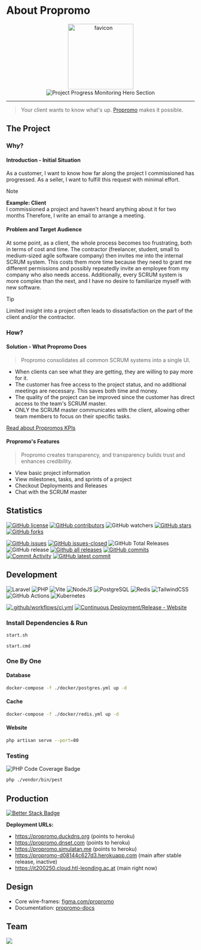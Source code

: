 # About Propromo

<center>
    <img src="https://raw.githubusercontent.com/propromo-software/propromo/f97d458f31e2d54c47c01fa6a325930f41762bd2/public/favicon.png" alt="favicon" width="175" />
</center>

<center>
    <img src="./docs/README.hero.svg" alt="Project Progress Monitoring Hero Section">
</center>

---

> Your client wants to know what's up. [Propromo](https://it200250.cloud.htl-leonding.ac.at) makes it possible.

## The Project

### Why?

#### Introduction - Initial Situation

As a customer, I want to know how far along the project I commissioned has progressed. As a seller, I want to fulfill this request with minimal effort.

> [!NOTE]  
> **Example: Client**  
> I commissioned a project and haven't heard anything about it for two months
> Therefore, I write an email to arrange a meeting.

#### Problem and Target Audience

At some point, as a client, the whole process becomes too frustrating, both in terms of cost and time. The contractor (freelancer, student, small to medium-sized agile software company) then invites me into the internal SCRUM system. This costs them more time because they need to grant me different permissions and possibly repeatedly invite an employee from my company who also needs access. Additionally, every SCRUM system is more complex than the next, and I have no desire to familiarize myself with new software.

> [!TIP]
> Limited insight into a project often leads to dissatisfaction on the part of the
> client and/or the contractor.

### How?

#### Solution - What Propromo Does

> Propromo consolidates all common SCRUM systems into a single UI.

-   When clients can see what they are getting, they are willing to pay more for it.
-   The customer has free access to the project status, and no additional meetings are necessary. This saves both time and money.
-   The quality of the project can be improved since the customer has direct access to the team's SCRUM master.
-   ONLY the SCRUM master communicates with the client, allowing other team members to focus on their specific tasks.

[Read about Propromos KPIs](https://propromo-docs.vercel.app/reference/kpis)

#### Propromo's Features

> Propromo creates transparency, and transparency builds trust and enhances credibility.

-   View basic project information
-   View milestones, tasks, and sprints of a project
-   Checkout Deployments and Releases
-   Chat with the SCRUM master

## Statistics

[![GitHub license](https://img.shields.io/github/license/propromo-software/propromo.svg)](https://github.com/propromo-software/propromo/blob/main/LICENSE)
[![GitHub contributors](https://img.shields.io/github/contributors/propromo-software/propromo.svg)](https://github.com/propromo-software/propromo/graphs/contributors)
![GitHub watchers](https://img.shields.io/github/watchers/propromo-software/propromo?style=flat)
[![GitHub stars](https://badgen.net/github/stars/propromo-software/propromo)](https://GitHub.com/propromo-software/propromo/stargazers/)
[![GitHub forks](https://badgen.net/github/forks/propromo-software/propromo/)](https://GitHub.com/propromo-software/propromo/network/)

[![GitHub issues](https://img.shields.io/github/issues/propromo-software/propromo.svg)](https://github.com/propromo-software/propromo/issues/)
[![GitHub issues-closed](https://img.shields.io/github/issues-closed/propromo-software/propromo.svg?color=success)](https://GitHub.com/propromo-software/propromo/issues?q=is%3Aissue+is%3Aclosed)
![GitHub Total Releases](https://badgen.net/github/releases/propromo-software/propromo)
![GitHub release](https://img.shields.io/github/release/propromo-software/propromo?include_prereleases)
[![Github all releases](https://img.shields.io/github/downloads/propromo-software/propromo/total.svg?include_prereleases)](https://GitHub.com/propromo-software/propromo/releases/)
[![GitHub commits](https://badgen.net/github/commits/propromo-software/propromo)](https://GitHub.com/propromo-software/propromo/commit/)
[![Commit Activity](https://img.shields.io/github/commit-activity/m/propromo-software/propromo)](https://github.com/propromo-software/propromo/commits/)
[![GitHub latest commit](https://badgen.net/github/last-commit/propromo-software/propromo)](https://GitHub.com/propromo-software/propromo/commit/)

## Development

![Laravel](https://img.shields.io/badge/laravel-%23FF2D20.svg?style=for-the-badge&logo=laravel&logoColor=white)
![PHP](https://img.shields.io/badge/PHP-777BB4?style=for-the-badge&logo=php&logoColor=white)
![Vite](https://img.shields.io/badge/vite-%23646CFF.svg?style=for-the-badge&logo=vite&logoColor=white)
![NodeJS](https://img.shields.io/badge/Node%20js-339933?style=for-the-badge&logo=nodedotjs&logoColor=white)
![PostgreSQL](https://img.shields.io/badge/postgres-%23316192.svg?style=for-the-badge&logo=postgresql&logoColor=white)
![Redis](https://img.shields.io/badge/redis-%23DD0031.svg?style=for-the-badge&logo=redis&logoColor=white)
![TailwindCSS](https://img.shields.io/badge/tailwindcss-%2338B2AC.svg?style=for-the-badge&logo=tailwind-css&logoColor=white)
![GitHub Actions](https://img.shields.io/badge/github%20actions-%232671E5.svg?style=for-the-badge&logo=githubactions&logoColor=white)
![Kubernetes](https://img.shields.io/badge/Kubernetes-3069DE?style=for-the-badge&logo=kubernetes&logoColor=white)

[![.github/workflows/ci.yml](https://github.com/propromo-software/propromo/actions/workflows/ci.yml/badge.svg)](https://github.com/propromo-software/propromo/actions/workflows/ci.yml)
[![Continuous Deployment/Release - Website](https://github.com/propromo-software/propromo/actions/workflows/release.yml/badge.svg)](https://github.com/propromo-software/propromo/actions/workflows/release.yml)

### Install Dependencies & Run

```bash
start.sh
```

```batch
start.cmd
```

### One By One

#### Database

```bash
docker-compose -f ./docker/postgres.yml up -d
```

#### Cache

```bash
docker-compose -f ./docker/redis.yml up -d
```

#### Website

```bash
php artisan serve --port=80
```

### Testing

![PHP Code Coverage Badge](https://propromo-software.github.io/propromo/coverage.svg)

```bash
php ./vendor/bin/pest
```

## Production

[![Better Stack Badge](https://uptime.betterstack.com/status-badges/v1/monitor/zuzz.svg)](https://dub.sh/propromo-status)

**Deployment URLs:**

-   https://propromo.duckdns.org (points to heroku)
-   https://propromo.dnset.com (points to heroku)
-   https://propromo.simulatan.me (points to heroku)
-   https://propromo-d08144c627d3.herokuapp.com (main after stable release, inactive)
-   https://it200250.cloud.htl-leonding.ac.at (main right now)

## Design

-   Core wire-frames: [figma.com/propromo](https://dub.sh/propromo-wireframes)
-   Documentation: [propromo-docs](https://propromo-docs.vercel.app/reference/design)

## Team

<a href="https://github.com/propromo-software/propromo/graphs/contributors">
  <img src="https://contrib.rocks/image?repo=propromo-software/propromo" />
</a>
